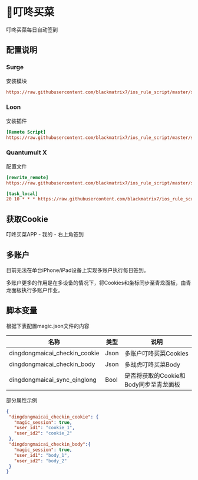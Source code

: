 # 🧸叮咚买菜

叮咚买菜每日自动签到

## 配置说明

### Surge

安装模块

```ini
https://raw.githubusercontent.com/blackmatrix7/ios_rule_script/master/script/dingdong/dingdong_checkin.sgmodule
```

### Loon

安装插件

```ini
[Remote Script]
https://raw.githubusercontent.com/blackmatrix7/ios_rule_script/master/script/dingdong/dingdong_checkin.lnplugin
```

### Quantumult X

配置文件

```ini
[rewrite_remote]
https://raw.githubusercontent.com/blackmatrix7/ios_rule_script/master/script/dingdong/dingdong_checkin.qxrewrite, tag=叮咚买菜_获取Cookie, enabled=true

[task_local]
20 10 * * * https://raw.githubusercontent.com/blackmatrix7/ios_rule_script/master/script/dingdong/dingdong_checkin.js, tag=叮咚买菜_每日签到, enabled=true
```

## 获取Cookie

叮咚买菜APP - 我的 - 右上角签到

## 多账户

目前无法在单台iPhone/iPad设备上实现多账户执行每日签到。

多账户更多的作用是在多设备的情况下，将Cookies和坐标同步至青龙面板，由青龙面板执行多账户作业。

## 脚本变量

根据下表配置magic.json文件的内容

| 名称                          | 类型 | 说明                                   |
| ----------------------------- | ---- | -------------------------------------- |
| dingdongmaicai_checkin_cookie | Json | 多账户叮咚买菜Cookies                  |
| dingdongmaicai_checkin_body   | Json | 多战虎叮咚买菜Body                     |
| dingdongmaicai_sync_qinglong  | Bool | 是否将获取的Cookie和Body同步至青龙面板 |

部分属性示例

```json
{
 "dingdongmaicai_checkin_cookie": {
   "magic_session": true,
   "user_id1": "cookie_1",
   "user_id2": "cookie_2"
 },
 "dingdongmaicai_checkin_body":{
   "magic_session": true,
   "user_id1": "body_1",
   "user_id2": "body_2"
 }
}
```

